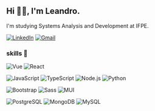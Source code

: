 ## Hi 🖐🏻, I'm Leandro.

I'm studying Systems Analysis and Development at IFPE.

[![LinkedIn](https://custom-icon-badges.demolab.com/badge/LinkedIn-0d0d0d?style=flat-square&logo=linkedin-white&logoColor=fff)](https://www.linkedin.com/in/leandrosilvaz/)
[![Gmail](https://img.shields.io/badge/Gmail-0d0d0d?style=flat-square&logo=gmail&logoColor=white)](mailto:leandrosilvazw25@gmail.com)

###

### skills 🧠

![Vue](https://img.shields.io/badge/Vue-0d0d0d?style=flat-square&logo=vue.js&logoColor=33A06F)
![React](https://img.shields.io/badge/React-0d0d0d?style=flat-square&logo=react&logoColor=61DBFB)

![JavaScript](https://img.shields.io/badge/JavaScript-0d0d0d?style=flat-square&logo=javascript&logoColor=F7DF1E)
![TypeScript](https://img.shields.io/badge/TypeScript-0d0d0d?style=flat-square&logo=typescript&logoColor=3178C6)
![Node.js](https://img.shields.io/badge/Node.js-0d0d0d?style=flat-square&logo=nodedotjs&logoColor=339933)
![Python](https://img.shields.io/badge/Python-0d0d0d?style=flat-square&logo=python&logoColor=3776AB)

![Bootstrap](https://img.shields.io/badge/Bootstrap-0d0d0d?style=flat-square&logo=bootstrap&logoColor=7952B3)
![Sass](https://img.shields.io/badge/Sass-0d0d0d?style=flat-square&logo=sass&logoColor=CC6699)
![MUI](https://img.shields.io/badge/MUI-0d0d0d?style=flat-square&logo=mui&logoColor=0081CB)

![PostgreSQL](https://img.shields.io/badge/PostgreSQL-0d0d0d?style=flat-square&logo=postgresql&logoColor=4169E1)
![MongoDB](https://img.shields.io/badge/MongoDB-0d0d0d?style=flat-square&logo=mongodb&logoColor=47A248)
![MySQL](https://img.shields.io/badge/MySQL-0d0d0d?style=flat-square&logo=mysql&logoColor=4479A1)

